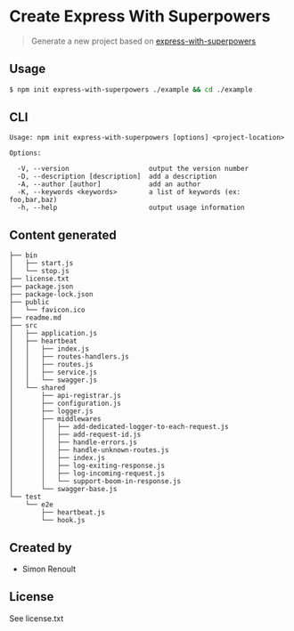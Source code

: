 Create Express With Superpowers
===

> Generate a new project based on [express-with-superpowers](https://github.com/simonrenoult/express-with-superpowers)


Usage
---
```bash
$ npm init express-with-superpowers ./example && cd ./example
```


CLI
---
```
Usage: npm init express-with-superpowers [options] <project-location>

Options:

  -V, --version                    output the version number
  -D, --description [description]  add a description
  -A, --author [author]            add an author
  -K, --keywords <keywords>        a list of keywords (ex: foo,bar,baz)
  -h, --help                       output usage information
```

Content generated
---
```
├── bin
│   ├── start.js
│   └── stop.js
├── license.txt
├── package.json
├── package-lock.json
├── public
│   └── favicon.ico
├── readme.md
├── src
│   ├── application.js
│   ├── heartbeat
│   │   ├── index.js
│   │   ├── routes-handlers.js
│   │   ├── routes.js
│   │   ├── service.js
│   │   └── swagger.js
│   └── shared
│       ├── api-registrar.js
│       ├── configuration.js
│       ├── logger.js
│       ├── middlewares
│       │   ├── add-dedicated-logger-to-each-request.js
│       │   ├── add-request-id.js
│       │   ├── handle-errors.js
│       │   ├── handle-unknown-routes.js
│       │   ├── index.js
│       │   ├── log-exiting-response.js
│       │   ├── log-incoming-request.js
│       │   └── support-boom-in-response.js
│       └── swagger-base.js
└── test
    └── e2e
        ├── heartbeat.js
        └── hook.js

```


Created by
---

- Simon Renoult


License
---

See license.txt
